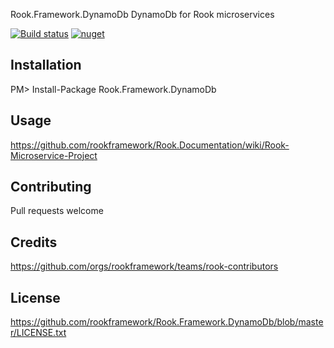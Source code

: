  Rook.Framework.DynamoDb
DynamoDb for Rook microservices

[![Build status](https://travis-ci.org/rookframework/Rook.Framework.DynamoDb.svg?branch=master)](https://travis-ci.org/rookframework/Rook.Framework.DynamoDb)
[![nuget](https://img.shields.io/nuget/v/Rook.Framework.DynamoDb.svg)](https://www.nuget.org/packages/Rook.Framework.DynamoDb/)


## Installation
PM> Install-Package Rook.Framework.DynamoDb

## Usage
https://github.com/rookframework/Rook.Documentation/wiki/Rook-Microservice-Project

## Contributing
Pull requests welcome

## Credits
https://github.com/orgs/rookframework/teams/rook-contributors

## License
https://github.com/rookframework/Rook.Framework.DynamoDb/blob/master/LICENSE.txt

